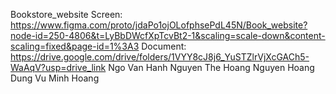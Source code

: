 Bookstore_website
Screen: https://www.figma.com/proto/jdaPo1ojOLofphsePdL45N/Book_website?node-id=250-4806&t=LyBbDWcfXpTcvBt2-1&scaling=scale-down&content-scaling=fixed&page-id=1%3A3
Document: https://drive.google.com/drive/folders/1VYY8cJ8j6_YuSTZlrVjXcGACh5-WaAqV?usp=drive_link
Ngo Van Hanh Nguyen The Hoang Nguyen Hoang Dung Vu Minh Hoang

